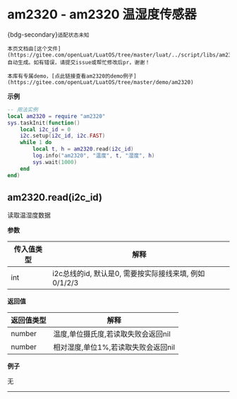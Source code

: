 # am2320 - am2320 温湿度传感器

{bdg-secondary}`适配状态未知`

```{note}
本页文档由[这个文件](https://gitee.com/openLuat/LuatOS/tree/master/luat/../script/libs/am2320.lua)自动生成。如有错误，请提交issue或帮忙修改后pr，谢谢！
```

```{tip}
本库有专属demo，[点此链接查看am2320的demo例子](https://gitee.com/openLuat/LuatOS/tree/master/demo/am2320)
```

**示例**

```lua
-- 用法实例
local am2320 = require "am2320"
sys.taskInit(function()
    local i2c_id = 0
    i2c.setup(i2c_id, i2c.FAST)
    while 1 do
        local t, h = am2320.read(i2c_id)
        log.info("am2320", "温度", t, "湿度", h)
        sys.wait(1000)
    end
end)

```

## am2320.read(i2c_id)



读取温湿度数据

**参数**

|传入值类型|解释|
|-|-|
|int|i2c总线的id, 默认是0, 需要按实际接线来填, 例如0/1/2/3|

**返回值**

|返回值类型|解释|
|-|-|
|number|温度,单位摄氏度,若读取失败会返回nil|
|number|相对湿度,单位1%,若读取失败会返回nil|

**例子**

无

---

